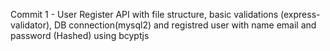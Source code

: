 Commit 1 - User Register API with file structure, basic validations (express-validator), DB connection(mysql2) and registred user with name email and password (Hashed) using bcyptjs
